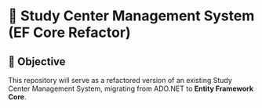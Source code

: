# 🏫 Study Center Management System (EF Core Refactor)

## 📝 Objective
This repository will serve as a refactored version of an existing Study Center Management System, migrating from ADO.NET to **Entity Framework Core**. 
